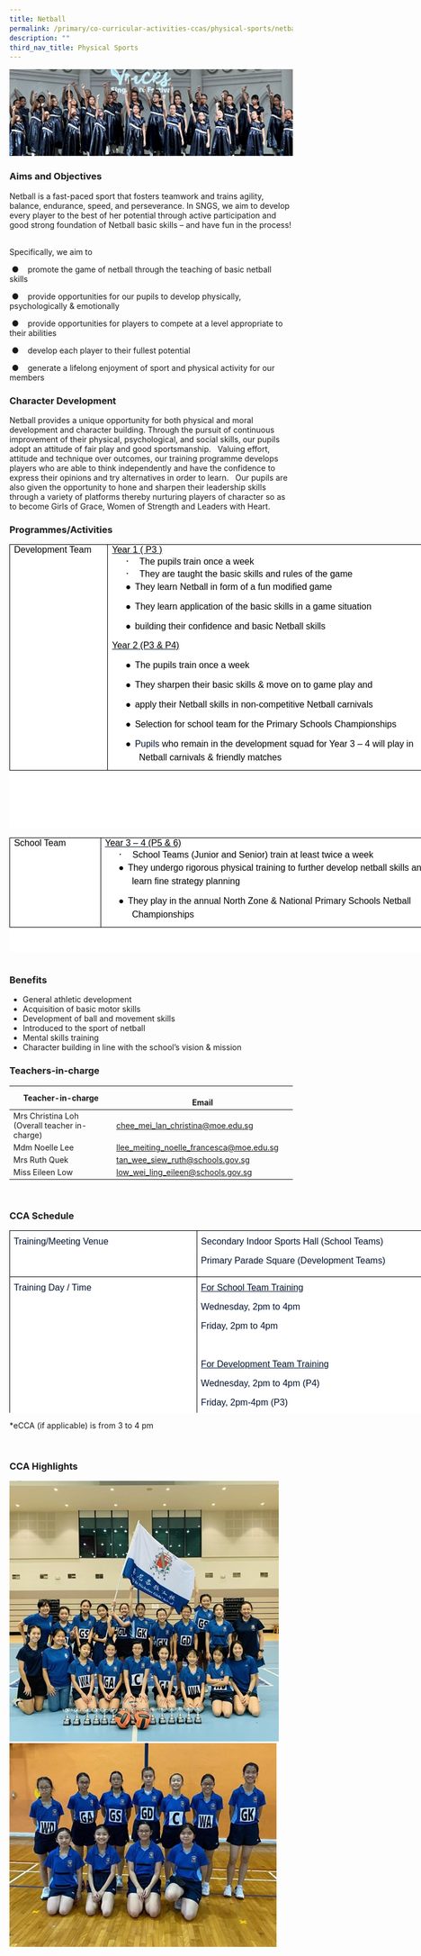 ```yaml
---
title: Netball
permalink: /primary/co-curricular-activities-ccas/physical-sports/netball/
description: ""
third_nav_title: Physical Sports
---
```

![](/images/01%20Banner%20Photos/cca.jpg)

### **Aims and Objectives**&nbsp;
Netball is a fast-paced sport that fosters teamwork and trains agility, balance, endurance, speed, and perseverance. In SNGS, we aim to develop every player to the best of her potential through active participation and good strong foundation of Netball basic skills – and have fun in the process! &nbsp;&nbsp;

Specifically, we aim to&nbsp;

&nbsp;●&nbsp;&nbsp;&nbsp; promote the game of netball through the teaching of basic netball skills&nbsp;

&nbsp;●&nbsp;&nbsp;&nbsp; provide opportunities for our pupils to develop physically, psychologically &amp; emotionally&nbsp;

&nbsp;●&nbsp;&nbsp;&nbsp; provide opportunities for players to compete at a level appropriate to their abilities&nbsp;

&nbsp;●&nbsp;&nbsp;&nbsp; develop each player to their fullest potential&nbsp;

&nbsp;●&nbsp;&nbsp;&nbsp; generate a lifelong enjoyment of sport and physical activity for our members
 
### **Character Development**&nbsp;
Netball provides a unique opportunity for both physical and moral development and character building. Through the pursuit of continuous improvement of their physical, psychological, and social skills, our pupils adopt an attitude of fair play and good sportsmanship. &nbsp; Valuing effort, attitude and technique over outcomes, our training programme develops players who are able to think independently and have the confidence to express their opinions and try alternatives in order to learn. &nbsp; Our pupils are also given the opportunity to hone and sharpen their leadership skills through a variety of platforms thereby nurturing players of character so as to become Girls of Grace, Women of Strength and Leaders with Heart.

### **Programmes/Activities**&nbsp;
<table class="MsoNormalTable" border="1" cellspacing="0" cellpadding="0" width="601" style="margin: 0px; outline: 0px; padding: 0px; border-collapse: collapse; color: rgb(0, 18, 45); font-family: Mulish, sans-serif; font-size: 16px; font-style: normal; font-variant-ligatures: normal; font-variant-caps: normal; font-weight: 400; letter-spacing: normal; orphans: 2; text-align: left; text-transform: none; white-space: normal; widows: 2; word-spacing: 0px; -webkit-text-stroke-width: 0px; background-color: rgb(255, 255, 255); text-decoration-thickness: initial; text-decoration-style: initial; text-decoration-color: initial; border: none; width: 769px; height: 504px;"><tbody style="margin: 0px; outline: 0px; padding: 0px;"><tr style="margin: 0px; outline: 0px; padding: 0px;"><td width="111" valign="top" style="margin: 0px; outline: 0px; padding: 0in 5.4pt; width: 163px; border: 1pt solid black;"><h4 style="margin: 0in 0px 0px; outline: 0px; padding: 0px;"><span lang="EN-SG" style="margin: 0px; outline: 0px; padding: 0px; font-size: 12pt; font-family: Arial, sans-serif; color: black; font-weight: normal;">Development Team</span></h4></td><td width="490" valign="top" style="margin: 0px; outline: 0px; padding: 0in 5.4pt; width: 605px; border-top: 1pt solid black; border-right: 1pt solid black; border-bottom: 1pt solid black; border-image: initial; border-left: none;"><h4 style="margin: 0in 0px 0px; outline: 0px; padding: 0px;"><u style="margin: 0px; outline: 0px; padding: 0px;"><span lang="EN-SG" style="margin: 0px; outline: 0px; padding: 0px; font-size: 12pt; font-family: Arial, sans-serif; color: black; font-weight: normal;">Year 1 ( P3 )</span></u><span lang="EN-SG" style="margin: 0px; outline: 0px; padding: 0px;"></span></h4><h4 style="margin: 0in 0in 0.0001pt 0.5in; outline: 0px; padding: 0px; text-indent: -0.25in;"><span lang="EN-SG" style="margin: 0px; outline: 0px; padding: 0px; font-size: 14pt; font-family: Symbol; color: black; background-image: initial; background-position: initial; background-size: initial; background-repeat: initial; background-attachment: initial; background-origin: initial; background-clip: initial; font-weight: normal;">·<span style="margin: 0px; outline: 0px; padding: 0px; font-variant-numeric: normal; font-variant-east-asian: normal; font-stretch: normal; font-size: 7pt; line-height: normal; font-family: &quot;Times New Roman&quot;;">&nbsp;&nbsp;&nbsp;&nbsp;&nbsp;&nbsp;&nbsp;<span>&nbsp;</span></span></span><span lang="EN-SG" style="margin: 0px; outline: 0px; padding: 0px; font-size: 12pt; font-family: Arial, sans-serif; color: black; background-image: initial; background-position: initial; background-size: initial; background-repeat: initial; background-attachment: initial; background-origin: initial; background-clip: initial; font-weight: normal;">The pupils train once a week</span></h4><h4 style="margin: 0in 0in 0.0001pt 0.5in; outline: 0px; padding: 0px; text-indent: -0.25in;"><span lang="EN-SG" style="margin: 0px; outline: 0px; padding: 0px; font-size: 14pt; font-family: Symbol; color: black; font-weight: normal;">·<span style="margin: 0px; outline: 0px; padding: 0px; font-variant-numeric: normal; font-variant-east-asian: normal; font-stretch: normal; font-size: 7pt; line-height: normal; font-family: &quot;Times New Roman&quot;;">&nbsp;&nbsp;&nbsp;&nbsp;&nbsp;&nbsp;&nbsp;<span>&nbsp;</span></span></span><span lang="EN-SG" style="margin: 0px; outline: 0px; padding: 0px; font-size: 12pt; font-family: Arial, sans-serif; color: black; background-image: initial; background-position: initial; background-size: initial; background-repeat: initial; background-attachment: initial; background-origin: initial; background-clip: initial; font-weight: normal;">They are taught the basic skills and rules of the game</span><span lang="EN-SG" style="margin: 0px; outline: 0px; padding: 0px; font-size: 12pt; font-family: Arial, sans-serif; color: black;"></span></h4><p class="MsoNormal" style="margin: 0px 0px 10px 0.5in; outline: 0px; padding: 0px; line-height: 24px; color: rgb(0, 18, 45); font-family: Mulish, sans-serif; font-size: 16px; text-indent: -0.25in; border: none;"><span lang="EN-SG" style="margin: 0px; outline: 0px; padding: 0px; font-size: 12pt; font-family: &quot;Noto Sans&quot;, sans-serif; color: black;">●<span style="margin: 0px; outline: 0px; padding: 0px; font-variant-numeric: normal; font-variant-east-asian: normal; font-stretch: normal; font-size: 7pt; line-height: normal; font-family: &quot;Times New Roman&quot;;">&nbsp;&nbsp;<span>&nbsp;</span></span></span><span lang="EN-SG" style="margin: 0px; outline: 0px; padding: 0px; font-size: 12pt; font-family: Arial, sans-serif; color: black;">They learn Netball in form of a fun modified game</span></p><p class="MsoNormal" style="margin: 0px 0px 10px 0.5in; outline: 0px; padding: 0px; line-height: 24px; color: rgb(0, 18, 45); font-family: Mulish, sans-serif; font-size: 16px; text-indent: -0.25in; border: none;"><span lang="EN-SG" style="margin: 0px; outline: 0px; padding: 0px; font-size: 12pt; font-family: &quot;Noto Sans&quot;, sans-serif; color: black; background-image: initial; background-position: initial; background-size: initial; background-repeat: initial; background-attachment: initial; background-origin: initial; background-clip: initial;">●<span style="margin: 0px; outline: 0px; padding: 0px; font-variant-numeric: normal; font-variant-east-asian: normal; font-stretch: normal; font-size: 7pt; line-height: normal; font-family: &quot;Times New Roman&quot;;">&nbsp;&nbsp;<span>&nbsp;</span></span></span><span lang="EN-SG" style="margin: 0px; outline: 0px; padding: 0px; font-size: 12pt; font-family: Arial, sans-serif; color: black; background-image: initial; background-position: initial; background-size: initial; background-repeat: initial; background-attachment: initial; background-origin: initial; background-clip: initial;">They learn application of the basic skills in a game situation</span></p><p class="MsoNormal" style="margin: 0px 0px 10px 0.5in; outline: 0px; padding: 0px; line-height: 24px; color: rgb(0, 18, 45); font-family: Mulish, sans-serif; font-size: 16px; text-indent: -0.25in; border: none;"><span lang="EN-SG" style="margin: 0px; outline: 0px; padding: 0px; font-size: 12pt; font-family: &quot;Noto Sans&quot;, sans-serif; color: black;">●<span style="margin: 0px; outline: 0px; padding: 0px; font-variant-numeric: normal; font-variant-east-asian: normal; font-stretch: normal; font-size: 7pt; line-height: normal; font-family: &quot;Times New Roman&quot;;">&nbsp;&nbsp;<span>&nbsp;</span></span></span><span lang="EN-SG" style="margin: 0px; outline: 0px; padding: 0px; font-size: 12pt; font-family: Arial, sans-serif; color: black;">building their confidence and basic Netball skills</span></p><p class="MsoNormal" style="margin: 0px 0px 10px; outline: 0px; padding: 0px; line-height: 24px; color: rgb(0, 18, 45); font-family: Mulish, sans-serif; font-size: 16px;"><u style="margin: 0px; outline: 0px; padding: 0px;"><span lang="EN-SG" style="margin: 0px; outline: 0px; padding: 0px; font-size: 12pt; font-family: Arial, sans-serif; color: black;">Year 2 (P3 &amp; P4)</span></u></p><p class="MsoNormal" style="margin: 0px 0px 10px 0.5in; outline: 0px; padding: 0px; line-height: 24px; color: rgb(0, 18, 45); font-family: Mulish, sans-serif; font-size: 16px; text-indent: -0.25in; border: none;"><span lang="EN-SG" style="margin: 0px; outline: 0px; padding: 0px; font-size: 12pt; font-family: &quot;Noto Sans&quot;, sans-serif; color: black; background-image: initial; background-position: initial; background-size: initial; background-repeat: initial; background-attachment: initial; background-origin: initial; background-clip: initial;">●<span style="margin: 0px; outline: 0px; padding: 0px; font-variant-numeric: normal; font-variant-east-asian: normal; font-stretch: normal; font-size: 7pt; line-height: normal; font-family: &quot;Times New Roman&quot;;">&nbsp;&nbsp;<span>&nbsp;</span></span></span><span lang="EN-SG" style="margin: 0px; outline: 0px; padding: 0px; font-size: 12pt; font-family: Arial, sans-serif; color: black; background-image: initial; background-position: initial; background-size: initial; background-repeat: initial; background-attachment: initial; background-origin: initial; background-clip: initial;">The pupils train once a week</span></p><p class="MsoNormal" style="margin: 0px 0px 10px 0.5in; outline: 0px; padding: 0px; line-height: 24px; color: rgb(0, 18, 45); font-family: Mulish, sans-serif; font-size: 16px; text-indent: -0.25in; border: none;"><span lang="EN-SG" style="margin: 0px; outline: 0px; padding: 0px; font-size: 12pt; font-family: &quot;Noto Sans&quot;, sans-serif; color: black;">●<span style="margin: 0px; outline: 0px; padding: 0px; font-variant-numeric: normal; font-variant-east-asian: normal; font-stretch: normal; font-size: 7pt; line-height: normal; font-family: &quot;Times New Roman&quot;;">&nbsp;&nbsp;<span>&nbsp;</span></span></span><span lang="EN-SG" style="margin: 0px; outline: 0px; padding: 0px; font-size: 12pt; font-family: Arial, sans-serif; color: black;">They sharpen their basic skills &amp; move on to game play and</span></p><p class="MsoNormal" style="margin: 0px 0px 10px 0.5in; outline: 0px; padding: 0px; line-height: 24px; color: rgb(0, 18, 45); font-family: Mulish, sans-serif; font-size: 16px; text-indent: -0.25in; border: none;"><span lang="EN-SG" style="margin: 0px; outline: 0px; padding: 0px; font-size: 12pt; font-family: &quot;Noto Sans&quot;, sans-serif; color: black; background-image: initial; background-position: initial; background-size: initial; background-repeat: initial; background-attachment: initial; background-origin: initial; background-clip: initial;">●<span style="margin: 0px; outline: 0px; padding: 0px; font-variant-numeric: normal; font-variant-east-asian: normal; font-stretch: normal; font-size: 7pt; line-height: normal; font-family: &quot;Times New Roman&quot;;">&nbsp;&nbsp;<span>&nbsp;</span></span></span><span lang="EN-SG" style="margin: 0px; outline: 0px; padding: 0px; font-size: 12pt; font-family: Arial, sans-serif; color: black;">apply their Netball skills in non-competitive Netball carnivals<span style="margin: 0px; outline: 0px; padding: 0px; background-image: initial; background-position: initial; background-size: initial; background-repeat: initial; background-attachment: initial; background-origin: initial; background-clip: initial;"></span></span></p><p class="MsoNormal" style="margin: 0px 0px 10px 0.5in; outline: 0px; padding: 0px; line-height: 24px; color: rgb(0, 18, 45); font-family: Mulish, sans-serif; font-size: 16px; text-indent: -0.25in; border: none;"><span lang="EN-SG" style="margin: 0px; outline: 0px; padding: 0px; font-size: 12pt; font-family: &quot;Noto Sans&quot;, sans-serif; color: black; background-image: initial; background-position: initial; background-size: initial; background-repeat: initial; background-attachment: initial; background-origin: initial; background-clip: initial;">●<span style="margin: 0px; outline: 0px; padding: 0px; font-variant-numeric: normal; font-variant-east-asian: normal; font-stretch: normal; font-size: 7pt; line-height: normal; font-family: &quot;Times New Roman&quot;;">&nbsp;&nbsp;<span>&nbsp;</span></span></span><span lang="EN-SG" style="margin: 0px; outline: 0px; padding: 0px; font-size: 12pt; font-family: Arial, sans-serif; color: black; background-image: initial; background-position: initial; background-size: initial; background-repeat: initial; background-attachment: initial; background-origin: initial; background-clip: initial;">Selection for school team for the Primary Schools Championships</span></p><p class="MsoNormal" style="margin: 0px 0px 10px 0.5in; outline: 0px; padding: 0px; line-height: 24px; color: rgb(0, 18, 45); font-family: Mulish, sans-serif; font-size: 16px; text-indent: -0.25in; border: none;"><span lang="EN-SG" style="margin: 0px; outline: 0px; padding: 0px; font-size: 12pt; font-family: &quot;Noto Sans&quot;, sans-serif; color: black; background-image: initial; background-position: initial; background-size: initial; background-repeat: initial; background-attachment: initial; background-origin: initial; background-clip: initial;">●<span style="margin: 0px; outline: 0px; padding: 0px; font-variant-numeric: normal; font-variant-east-asian: normal; font-stretch: normal; font-size: 7pt; line-height: normal; font-family: &quot;Times New Roman&quot;;">&nbsp;&nbsp;<span>&nbsp;</span></span></span><span lang="EN-SG" style="margin: 0px; outline: 0px; padding: 0px; font-size: 12pt; font-family: Arial, sans-serif; background-image: initial; background-position: initial; background-size: initial; background-repeat: initial; background-attachment: initial; background-origin: initial; background-clip: initial;">Pupils<span>&nbsp;</span><span style="margin: 0px; outline: 0px; padding: 0px; color: black;">who remain in the development squad for Year 3 – 4 will play in Netball carnivals &amp; friendly matches</span></span></p></td></tr></tbody></table>
<br>


<table class="MsoNormalTable" border="1" cellspacing="0" cellpadding="0" width="601" style="margin: 0px; outline: 0px; padding: 0px; border-collapse: collapse; color: rgb(0, 18, 45); font-family: Mulish, sans-serif; font-size: 16px; font-style: normal; font-variant-ligatures: normal; font-variant-caps: normal; font-weight: 400; letter-spacing: normal; orphans: 2; text-align: left; text-transform: none; white-space: normal; widows: 2; word-spacing: 0px; -webkit-text-stroke-width: 0px; background-color: rgb(255, 255, 255); text-decoration-thickness: initial; text-decoration-style: initial; text-decoration-color: initial; border: none; width: 773px; height: 203px;"><tbody style="margin: 0px; outline: 0px; padding: 0px;"><tr style="margin: 0px; outline: 0px; padding: 0px;"><td width="109" valign="top" style="margin: 0px; outline: 0px; padding: 0in 5.4pt; width: 152px; border: 1pt solid black;"><h4 style="margin: 0in 0px 0px; outline: 0px; padding: 0px;"><span lang="EN-SG" style="margin: 0px; outline: 0px; padding: 0px; font-size: 12pt; font-family: Arial, sans-serif; color: black; font-weight: normal;">School Team</span></h4></td><td width="492" valign="top" style="margin: 0px; outline: 0px; padding: 0in 5.4pt; width: 620px; border-top: 1pt solid black; border-right: 1pt solid black; border-bottom: 1pt solid black; border-image: initial; border-left: none;"><h4 style="margin: 0in 0px 0px; outline: 0px; padding: 0px;"><u style="margin: 0px; outline: 0px; padding: 0px;"><span lang="EN-SG" style="margin: 0px; outline: 0px; padding: 0px; font-size: 12pt; font-family: Arial, sans-serif; color: black; font-weight: normal;">Year 3 – 4 (P5 &amp; 6)</span></u></h4><h4 style="margin: 0in 0in 0.0001pt 0.5in; outline: 0px; padding: 0px; text-indent: -0.25in;"><span lang="EN-SG" style="margin: 0px; outline: 0px; padding: 0px; font-size: 14pt; font-family: Symbol; color: black; font-weight: normal;">·<span style="margin: 0px; outline: 0px; padding: 0px; font-variant-numeric: normal; font-variant-east-asian: normal; font-stretch: normal; font-size: 7pt; line-height: normal; font-family: &quot;Times New Roman&quot;;">&nbsp;&nbsp;&nbsp;&nbsp;&nbsp;&nbsp;&nbsp;<span>&nbsp;</span></span></span><span lang="EN-SG" style="margin: 0px; outline: 0px; padding: 0px; font-size: 12pt; font-family: Arial, sans-serif; color: black; font-weight: normal;">School Teams (Junior and Senior) train at least twice a week</span></h4><p class="MsoNormal" style="margin: 0px 0px 10px 0.5in; outline: 0px; padding: 0px; line-height: 24px; color: rgb(0, 18, 45); font-family: Mulish, sans-serif; font-size: 16px; text-indent: -0.25in; border: none;"><span lang="EN-SG" style="margin: 0px; outline: 0px; padding: 0px; font-size: 12pt; font-family: &quot;Noto Sans&quot;, sans-serif; color: black;">●<span style="margin: 0px; outline: 0px; padding: 0px; font-variant-numeric: normal; font-variant-east-asian: normal; font-stretch: normal; font-size: 7pt; line-height: normal; font-family: &quot;Times New Roman&quot;;">&nbsp;&nbsp;<span>&nbsp;</span></span></span><span lang="EN-SG" style="margin: 0px; outline: 0px; padding: 0px; font-size: 12pt; font-family: Arial, sans-serif; color: black;">They undergo rigorous physical training to further develop netball skills and learn fine strategy planning</span></p><p class="MsoNormal" style="margin: 0px 0px 10px 0.5in; outline: 0px; padding: 0px; line-height: 24px; color: rgb(0, 18, 45); font-family: Mulish, sans-serif; font-size: 16px; text-indent: -0.25in; border: none;"><span lang="EN-SG" style="margin: 0px; outline: 0px; padding: 0px; font-size: 12pt; font-family: &quot;Noto Sans&quot;, sans-serif; color: black;">●<span style="margin: 0px; outline: 0px; padding: 0px; font-variant-numeric: normal; font-variant-east-asian: normal; font-stretch: normal; font-size: 7pt; line-height: normal; font-family: &quot;Times New Roman&quot;;">&nbsp;&nbsp;<span>&nbsp;</span></span></span><span lang="EN-SG" style="margin: 0px; outline: 0px; padding: 0px; font-size: 12pt; font-family: Arial, sans-serif; color: black;">They play in the annual North Zone &amp; National Primary Schools Netball Championships</span></p></td></tr></tbody></table>
<br>


### **Benefits**&nbsp;
*   General athletic development
*   Acquisition of basic motor skills
*   Development of ball and movement skills
*   Introduced to the sport of netball
*   Mental skills training
*   Character building in line with the school’s vision &amp; mission

### **Teachers-in-charge**&nbsp;

| Teacher-in-charge | &nbsp; &nbsp; &nbsp; &nbsp; &nbsp; &nbsp; &nbsp; &nbsp; &nbsp; &nbsp; &nbsp; &nbsp; &nbsp; &nbsp; &nbsp; &nbsp; &nbsp; &nbsp; &nbsp; &nbsp; &nbsp; &nbsp; &nbsp; &nbsp; &nbsp; &nbsp; &nbsp; &nbsp; &nbsp; &nbsp; &nbsp; &nbsp; &nbsp; &nbsp; &nbsp; &nbsp; &nbsp; &nbsp; &nbsp; Email |
| --- | --- |
| Mrs Christina Loh (Overall teacher in-charge) | chee_mei_lan_christina@moe.edu.sg |
| Mdm Noelle Lee | llee_meiting_noelle_francesca@moe.edu.sg |
| Mrs Ruth Quek | tan_wee_siew_ruth@schools.gov.sg |
| Miss Eileen Low | low_wei_ling_eileen@schools.gov.sg |

<br>

### **CCA Schedule**
<table style="margin: 0px; outline: 0px; padding: 0px; border-collapse: collapse; color: rgb(0, 18, 45); font-family: Mulish, sans-serif; font-size: 16px; font-style: normal; font-variant-ligatures: normal; font-variant-caps: normal; font-weight: 400; letter-spacing: normal; orphans: 2; text-align: left; text-transform: none; white-space: normal; widows: 2; word-spacing: 0px; -webkit-text-stroke-width: 0px; background-color: rgb(255, 255, 255); text-decoration-thickness: initial; text-decoration-style: initial; text-decoration-color: initial; border: none; width: 860px; height: 324px;" width="513" cellpadding="0" cellspacing="0" border="1" class="MsoNormalTable"><tbody style="margin: 0px; outline: 0px; padding: 0px;"><tr style="margin: 0px; outline: 0px; padding: 0px;"><td style="margin: 0px; outline: 0px; padding: 5pt; width: 328px; border: 1pt solid black;" valign="top" width="190"><p style="margin: 0px 0px 10px; outline: 0px; padding: 0px; line-height: 24px; color: rgb(0, 18, 45); font-family: Mulish, sans-serif; font-size: 16px;" class="MsoNormal"><span style="margin: 0px; outline: 0px; padding: 0px; font-family: Arial, sans-serif;" lang="EN-SG">Training/Meeting Venue</span></p></td><td style="margin: 0px; outline: 0px; padding: 5pt; width: 531px; border-top: 1pt solid black; border-right: 1pt solid black; border-bottom: 1pt solid black; border-image: initial; border-left: none;" valign="top" width="323"><p style="margin: 0px 0px 10px; outline: 0px; padding: 0px; line-height: 24px; color: rgb(0, 18, 45); font-family: Mulish, sans-serif; font-size: 16px;" class="MsoNormal"><span style="margin: 0px; outline: 0px; padding: 0px; font-family: Arial, sans-serif;" lang="EN-SG">Secondary Indoor Sports Hall (School Teams)</span></p><p style="margin: 0px 0px 10px; outline: 0px; padding: 0px; line-height: 24px; color: rgb(0, 18, 45); font-family: Mulish, sans-serif; font-size: 16px;" class="MsoNormal"><span style="margin: 0px; outline: 0px; padding: 0px; font-family: Arial, sans-serif;" lang="EN-SG">Primary Parade Square (Development Teams)</span></p></td></tr><tr style="margin: 0px; outline: 0px; padding: 0px;"><td style="margin: 0px; outline: 0px; padding: 5pt; width: 142.5pt; border-right: 1pt solid black; border-bottom: 1pt solid black; border-left: 1pt solid black; border-image: initial; border-top: none;" valign="top" width="190"><p style="margin: 0px 0px 10px; outline: 0px; padding: 0px; line-height: 24px; color: rgb(0, 18, 45); font-family: Mulish, sans-serif; font-size: 16px;" class="MsoNormal"><span style="margin: 0px; outline: 0px; padding: 0px; font-family: Arial, sans-serif;" lang="EN-SG">Training Day / Time</span></p></td><td style="margin: 0px; outline: 0px; padding: 5pt; width: 242.25pt; border-top: none; border-left: none; border-bottom: 1pt solid black; border-right: 1pt solid black;" valign="top" width="323"><p style="margin: 0px 0px 10px; outline: 0px; padding: 0px; line-height: 24px; color: rgb(0, 18, 45); font-family: Mulish, sans-serif; font-size: 16px;" class="MsoNormal"><u style="margin: 0px; outline: 0px; padding: 0px;"><span style="margin: 0px; outline: 0px; padding: 0px; font-family: Arial, sans-serif;" lang="EN-SG">For School Team Training</span></u></p><p style="margin: 0px 0px 10px; outline: 0px; padding: 0px; line-height: 24px; color: rgb(0, 18, 45); font-family: Mulish, sans-serif; font-size: 16px;" class="MsoNormal"><span style="margin: 0px; outline: 0px; padding: 0px; font-family: Arial, sans-serif;" lang="EN-SG">Wednesday, 2pm to 4pm</span></p><p style="margin: 0px 0px 10px; outline: 0px; padding: 0px; line-height: 24px; color: rgb(0, 18, 45); font-family: Mulish, sans-serif; font-size: 16px;" class="MsoNormal"><span style="margin: 0px; outline: 0px; padding: 0px; font-family: Arial, sans-serif;" lang="EN-SG">Friday, 2pm to 4pm</span></p><p style="margin: 0px 0px 10px; outline: 0px; padding: 0px; line-height: 24px; color: rgb(0, 18, 45); font-family: Mulish, sans-serif; font-size: 16px;" class="MsoNormal"><span style="margin: 0px; outline: 0px; padding: 0px; font-family: Arial, sans-serif;" lang="EN-SG">&nbsp;</span></p><p style="margin: 0px 0px 10px; outline: 0px; padding: 0px; line-height: 24px; color: rgb(0, 18, 45); font-family: Mulish, sans-serif; font-size: 16px;" class="MsoNormal"><u style="margin: 0px; outline: 0px; padding: 0px;"><span style="margin: 0px; outline: 0px; padding: 0px; font-family: Arial, sans-serif;" lang="EN-SG">For Development Team Training</span></u></p><p style="margin: 0px 0px 10px; outline: 0px; padding: 0px; line-height: 24px; color: rgb(0, 18, 45); font-family: Mulish, sans-serif; font-size: 16px;" class="MsoNormal"><span style="margin: 0px; outline: 0px; padding: 0px; font-family: Arial, sans-serif;" lang="EN-SG">Wednesday, 2pm to 4pm (P4)</span></p><p style="margin: 0px 0px 10px; outline: 0px; padding: 0px; line-height: 24px; color: rgb(0, 18, 45); font-family: Mulish, sans-serif; font-size: 16px;" class="MsoNormal"><span style="margin: 0px; outline: 0px; padding: 0px; font-family: Arial, sans-serif;" lang="EN-SG">Friday, 2pm-4pm (P3)</span></p></td></tr></tbody></table>

\*eCCA (if applicable) is from 3 to 4 pm

<br>

### **CCA Highlights**

![](/images/04%20CCAs/netball%2001.jpeg)<br>
![](/images/04%20CCAs/netball%2002.jpeg)
